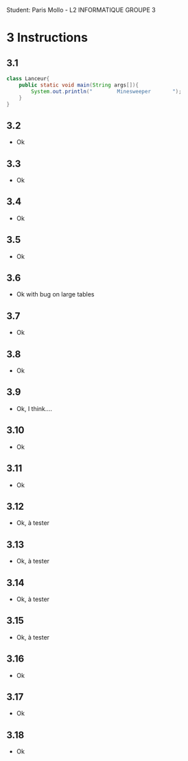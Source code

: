 Student: Paris Mollo - L2 INFORMATIQUE GROUPE 3

# 3 Instructions
## 3.1
```java
class Lanceur{
	public static void main(String args[]){
		System.out.println("        Minesweeper       ");
	}
}
```
## 3.2
- Ok
## 3.3
- Ok
## 3.4
- Ok
## 3.5
- Ok
## 3.6
- Ok with bug on large tables
## 3.7 
- Ok
## 3.8
- Ok
## 3.9
- Ok, I think....
## 3.10
- Ok
## 3.11
- Ok
## 3.12
- Ok, à tester
## 3.13
- Ok, à tester
## 3.14
- Ok, à tester
## 3.15
- Ok, à tester
## 3.16
- Ok
## 3.17
- Ok
## 3.18
- Ok